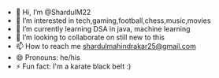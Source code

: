 - 👋 Hi, I’m @ShardulM22
- 👀 I’m interested in tech,gaming,football,chess,music,movies
- 🌱 I’m currently learning DSA in java, machine learning
- 💞️ I’m looking to collaborate on still new to this
- 📫 How to reach me shardulmahindrakar25@gmail.com
- 😄 Pronouns: he/his
- ⚡ Fun fact: I'm a karate black belt :)

<!---
ShardulM22/ShardulM22 is a ✨ special ✨ repository because its `README.md` (this file) appears on your GitHub profile.
You can click the Preview link to take a look at your changes.
--->
